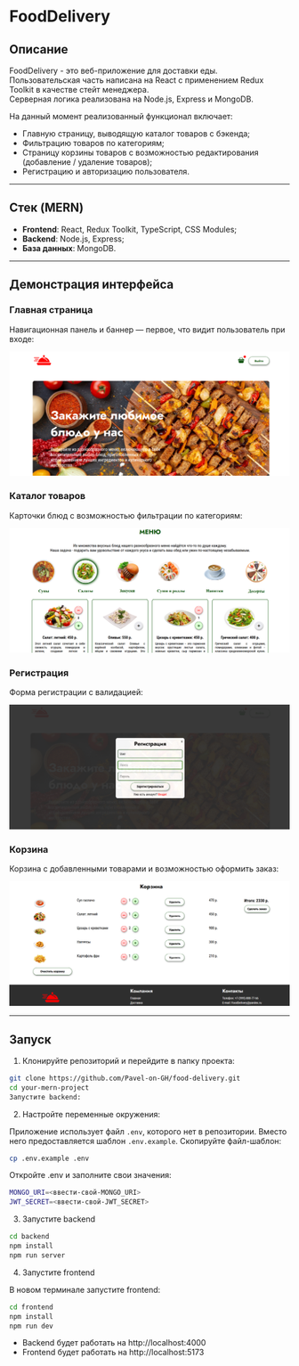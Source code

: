 # FoodDelivery

## Описание

FoodDelivery - это веб-приложение для доставки еды.  
Пользовательская часть написана на React с применением Redux Toolkit в качестве стейт менеджера.  
Серверная логика реализована на Node.js, Express и MongoDB.

На данный момент реализованный функционал включает:

- Главную страницу, выводящую каталог товаров с бэкенда;
- Фильтрацию товаров по категориям;
- Страницу корзины товаров с возможностью редактирования (добавление / удаление товаров);
- Регистрацию и авторизацию пользователя.

---

## Стек (MERN)

- **Frontend**: React, Redux Toolkit, TypeScript, CSS Modules;
- **Backend**: Node.js, Express;
- **База данных**: MongoDB.

---

## Демонстрация интерфейса

### Главная страница
Навигационная панель и баннер — первое, что видит пользователь при входе:
 
![Главная страница](./frontend/src/assets/images/screenshots/screen_1.png)
 
### Каталог товаров
Карточки блюд с возможностью фильтрации по категориям:
 
![Каталог товаров](./frontend/src/assets/images/screenshots/screen_2.png)
 
### Регистрация
Форма регистрации с валидацией:
 
![Регистрация](./frontend/src/assets/images/screenshots/screen_3.png)

### Корзина
Корзина с добавленными товарами и возможностью оформить заказ:  
 
![Корзина](./frontend/src/assets/images/screenshots/screen_4.png)
 

---

## Запуск

1. Клонируйте репозиторий и перейдите в папку проекта:

```bash
git clone https://github.com/Pavel-on-GH/food-delivery.git
cd your-mern-project
Запустите backend:
```

2. Настройте переменные окружения:

Приложение использует файл `.env`, которого нет в репозитории. Вместо него предоставляется шаблон `.env.example`.
Скопируйте файл-шаблон:

```bash
cp .env.example .env
```

Откройте .env и заполните свои значения:

```bash
MONGO_URI=<ввести‑свой‑MONGO_URI>
JWT_SECRET=<ввести‑свой‑JWT_SECRET>
```

3. Запустите backend

```bash
cd backend
npm install
npm run server
```

4. Запустите frontend

В новом терминале запустите frontend:

```bash
cd frontend
npm install
npm run dev
```

- Backend будет работать на http://localhost:4000
- Frontend будет работать на http://localhost:5173
